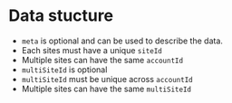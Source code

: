 # Data stucture

- `meta` is optional and can be used to describe the data.
- Each sites must have a unique `siteId`
- Multiple sites can have the same `accountId`
- `multiSiteId` is optional
- `multiSiteId` must be unique across `accountId`
- Multiple sites can have the same `multiSiteId`

